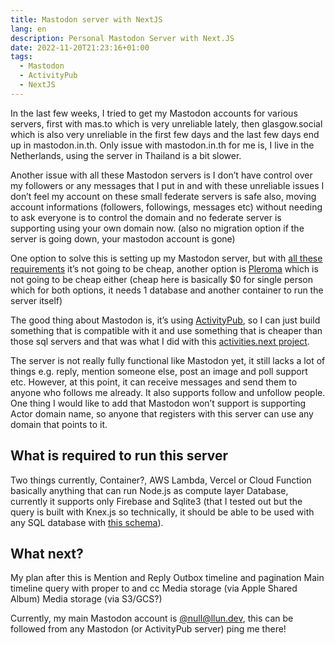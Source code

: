 ```yaml
---
title: Mastodon server with NextJS
lang: en
description: Personal Mastodon Server with Next.JS
date: 2022-11-20T21:23:16+01:00
tags:
  - Mastodon
  - ActivityPub
  - NextJS
---
```


In the last few weeks, I tried to get my Mastodon accounts for various servers, first with mas.to which is very unreliable lately, then glasgow.social which is also very unreliable in the first few days and the last few days end up in mastodon.in.th. Only issue with mastodon.in.th for me is, I live in the Netherlands, using the server in Thailand is a bit slower.

Another issue with all these Mastodon servers is I don’t have control over my followers or any messages that I put in and with these unreliable issues I don’t feel my account on these small federate servers is safe also, moving account informations (followers, followings, messages etc) without needing to ask everyone is to control the domain and no federate server is supporting using your own domain now. (also no migration option if the server is going down, your mastodon account is gone)

One option to solve this is setting up my Mastodon server, but with [all these requirements](https://github.com/mastodon/mastodon#requirements) it’s not going to be cheap, another option is [Pleroma](https://docs-develop.pleroma.social/backend/installation/debian_based_en/) which is not going to be cheap either (cheap here is basically $0 for single person which for both options, it needs 1 database and another container to run the server itself)

The good thing about Mastodon is, it’s using [ActivityPub](https://www.w3.org/TR/activitypub/), so I can just build something that is compatible with it and use something that is cheaper than those sql servers and that was what I did with this [activities.next project](https://github.com/llun/activities.next).

The server is not really fully functional like Mastodon yet, it still lacks a lot of things e.g. reply, mention someone else, post an image and poll support etc. However, at this point, it can receive messages and send them to anyone who follows me already. It also supports follow and unfollow people. One thing I would like to add that Mastodon won’t support is supporting Actor domain name, so anyone that registers with this server can use any domain that points to it.

## What is required to run this server

Two things currently,
Container?, AWS Lambda, Vercel or Cloud Function basically anything that can run Node.js as compute layer
Database, currently it supports only Firebase and Sqlite3 (that I tested out but the query is built with Knex.js so technically, it should be able to be used with any SQL database with [this schema](https://github.com/llun/activities.next/blob/main/migrations/20221110192701_init.ts)).

## What next?

My plan after this is
Mention and Reply
Outbox timeline and pagination
Main timeline query with proper to and cc
Media storage (via Apple Shared Album)
Media storage (via S3/GCS?)

Currently, my main Mastodon account is [@null@llun.dev](https://llun.dev/@null), this can be followed from any Mastodon (or ActivityPub server) ping me there!
